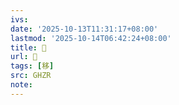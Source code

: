 ```yaml
---
ivs:
date: '2025-10-13T11:31:17+08:00'
lastmod: '2025-10-14T06:42:24+08:00'
title: 󰨸
url: 󰨸
tags: [移]
src: GHZR
note:
---
```

